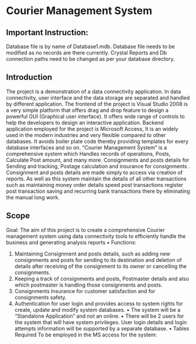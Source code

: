 # Courier Management System

## Important Instruction:

Database file is by name of Database1.mdb.
Database file needs to be modified as no records are there currently.
Crystal Reports and Db connection paths need to be changed as per your database directory. 

## Introduction

The project is a demonstration of a data connectivity application.
In data connectivity, user interface and the data storage are separated and handled by different application.
The frontend of the project is Visual Studio 2008 is a very simple platform that offers drag and drop feature
to design a powerful GUI (Graphical user interface).
It offers wide range of controls to help the developers to design an interactive application.
Backend application employed for the project is Microsoft Access, 
It is an widely used in the modern industries and very flexible compared to other databases. 
It avoids boiler plate code thereby providing templates for every database interfaces and so on. 
“Courier Management System” is a comprehensive system 
which Handles records of operations, Posts, Calculate Post amount, and many more. 
Consignments and posts details for Sending and tracking, Postage calculation and insurance for consignments .
Consignment and posts details are made simply to access via creation of reports. 
As well as this system maintain the details of all other transactions such as maintaining money order details speed post transactions register post transaction saving and recurring bank transactions there by eliminating the manual long work.

## Scope

Goal: The aim of this project is to create a comprehensive Courier management system using data connectivity tools to efficiently handle the business and generating analysis reports
•	Functions:
1.	Maintaining Consignment and posts details, such as adding new consignments and posts for sending to its destination and deletion of details after receiving of the consignment to its owner or cancelling the consignments.
2.	Keeping a track of consignments and posts, Postmaster details and also which postmaster is handling those consignments and posts.
3.	Consignments Insurance for customer satisfaction and for consignments safety.
4.	Authentication for user login and provides access to system rights for create, update and modify system databases.
•	The system will be a “Standalone Application” and not an online.
•	There will be 2 users for the system that will have system privileges. User login details and login attempts information will be supported by a separate database.
•	Tables  Required To be employed in the MS access for the system:
